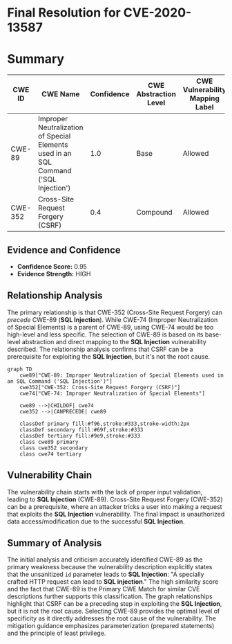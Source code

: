 # Final Resolution for CVE-2020-13587

# Summary

| CWE ID | CWE Name | Confidence | CWE Abstraction Level | CWE Vulnerability Mapping Label | CWE-Vulnerability Mapping Notes |
|---|---|---|---|---|---|
| CWE-89 | Improper Neutralization of Special Elements used in an SQL Command ('SQL Injection') | 1.0 | Base | Allowed | Primary CWE |
| CWE-352 | Cross-Site Request Forgery (CSRF) | 0.4 | Compound | Allowed | Secondary Candidate |

## Evidence and Confidence

*   **Confidence Score:** 0.95
*   **Evidence Strength:** HIGH

## Relationship Analysis
The primary relationship is that CWE-352 (Cross-Site Request Forgery) can *precede* CWE-89 (**SQL Injection**). While CWE-74 (Improper Neutralization of Special Elements) is a parent of CWE-89, using CWE-74 would be too high-level and less specific. The selection of CWE-89 is based on its base-level abstraction and direct mapping to the **SQL Injection** vulnerability described. The relationship analysis confirms that CSRF can be a prerequisite for exploiting the **SQL Injection**, but it's not the root cause.

```mermaid
graph TD
    cwe89["CWE-89: Improper Neutralization of Special Elements used in an SQL Command ('SQL Injection')"]
    cwe352["CWE-352: Cross-Site Request Forgery (CSRF)"]
    cwe74["CWE-74: Improper Neutralization of Special Elements"]
    
    cwe89 -->|CHILDOF| cwe74
    cwe352 -->|CANPRECEDE| cwe89
    
    classDef primary fill:#f96,stroke:#333,stroke-width:2px
    classDef secondary fill:#69f,stroke:#333
    classDef tertiary fill:#9e9,stroke:#333
    class cwe89 primary
    class cwe352 secondary
    class cwe74 tertiary
```

## Vulnerability Chain
The vulnerability chain starts with the lack of proper input validation, leading to **SQL Injection** (CWE-89). Cross-Site Request Forgery (CWE-352) can be a prerequisite, where an attacker tricks a user into making a request that exploits the **SQL Injection** vulnerability. The final impact is unauthorized data access/modification due to the successful **SQL Injection**.

## Summary of Analysis
The initial analysis and criticism accurately identified CWE-89 as the primary weakness because the vulnerability description explicitly states that the unsanitized `id` parameter leads to **SQL Injection**: "A specially crafted HTTP request can lead to **SQL injection**." The high similarity score and the fact that CWE-89 is the Primary CWE Match for similar CVE descriptions further supports this classification. The graph relationships highlight that CSRF can be a preceding step in exploiting the **SQL Injection**, but it is not the root cause. Selecting CWE-89 provides the optimal level of specificity as it directly addresses the root cause of the vulnerability. The mitigation guidance emphasizes parameterization (prepared statements) and the principle of least privilege.